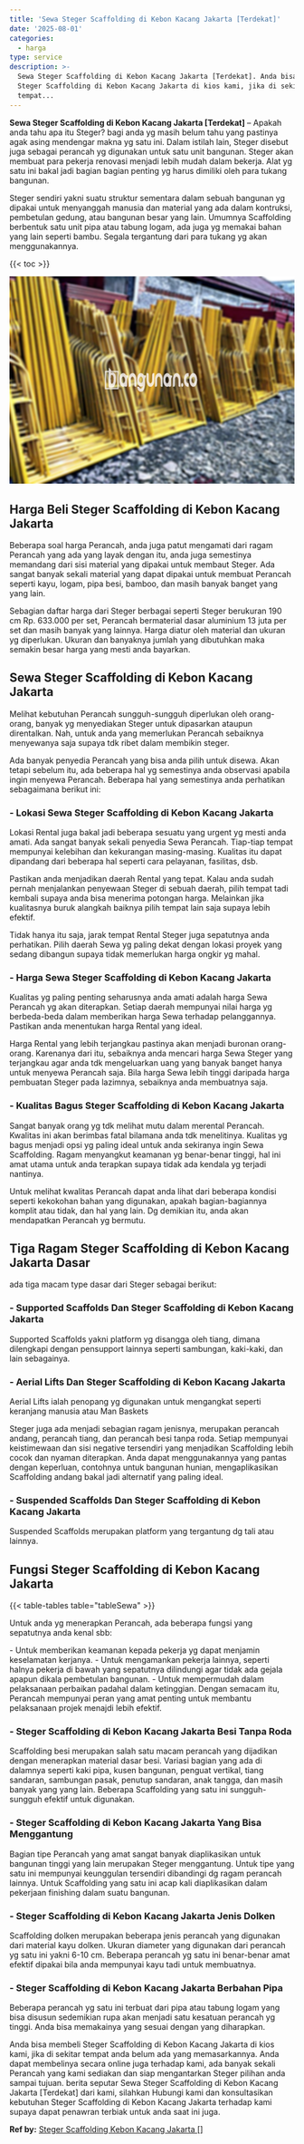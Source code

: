 ```yaml
---
title: 'Sewa Steger Scaffolding di Kebon Kacang Jakarta [Terdekat]'
date: '2025-08-01'
categories:
  - harga
type: service
description: >-
  Sewa Steger Scaffolding di Kebon Kacang Jakarta [Terdekat]. Anda bisa membeli
  Steger Scaffolding di Kebon Kacang Jakarta di kios kami, jika di sekitar
  tempat...
---
```


**Sewa Steger Scaffolding di Kebon Kacang Jakarta \[Terdekat\]** – Apakah anda tahu apa itu Steger? bagi anda yg masih belum tahu yang pastinya agak asing mendengar makna yg satu ini. Dalam istilah lain, Steger disebut juga sebagai perancah yg digunakan untuk satu unit bangunan. Steger akan membuat para pekerja renovasi menjadi lebih mudah dalam bekerja. Alat yg satu ini bakal jadi bagian bagian penting yg harus dimiliki oleh para tukang bangunan.

Steger sendiri yakni suatu struktur sementara dalam sebuah bangunan yg dipakai untuk menyanggah manusia dan material yang ada dalam kontruksi, pembetulan gedung, atau bangunan besar yang lain. Umumnya Scaffolding berbentuk satu unit pipa atau tabung logam, ada juga yg memakai bahan yang lain seperti bambu. Segala tergantung dari para tukang yg akan menggunakannya.

{{< toc >}}

![Sewa Steger Scaffolding di Kebon Kacang Jakarta [Terdekat]](/images/sewa-scaffolding-steger-26.png)

## Harga Beli Steger Scaffolding di Kebon Kacang Jakarta

Beberapa soal harga Perancah, anda juga patut mengamati dari ragam Perancah yang ada yang layak dengan itu, anda juga semestinya memandang dari sisi material yang dipakai untuk membaut Steger. Ada sangat banyak sekali material yang dapat dipakai untuk membuat Perancah seperti kayu, logam, pipa besi, bamboo, dan masih banyak banget yang yang lain.

Sebagian daftar harga dari Steger berbagai seperti Steger berukuran 190 cm Rp. 633.000 per set, Perancah bermaterial dasar aluminium 13 juta per set dan masih banyak yang lainnya. Harga diatur oleh material dan ukuran yg diperlukan. Ukuran dan banyaknya jumlah yang dibutuhkan maka semakin besar harga yang mesti anda bayarkan.

## Sewa Steger Scaffolding di Kebon Kacang Jakarta

Melihat kebutuhan Perancah sungguh-sungguh diperlukan oleh orang-orang, banyak yg menyediakan Steger untuk dipasarkan ataupun direntalkan. Nah, untuk anda yang memerlukan Perancah sebaiknya menyewanya saja supaya tdk ribet dalam membikin steger.

Ada banyak penyedia Perancah yang bisa anda pilih untuk disewa. Akan tetapi sebelum itu, ada beberapa hal yg semestinya anda observasi apabila ingin menyewa Perancah. Beberapa hal yang semestinya anda perhatikan sebagaimana berikut ini:

### \- Lokasi Sewa Steger Scaffolding di Kebon Kacang Jakarta

Lokasi Rental juga bakal jadi beberapa sesuatu yang urgent yg mesti anda amati. Ada sangat banyak sekali penyedia Sewa Perancah. Tiap-tiap tempat mempunyai kelebihan dan kekurangan masing-masing. Kualitas itu dapat dipandang dari beberapa hal seperti cara pelayanan, fasilitas, dsb.

Pastikan anda menjadikan daerah Rental yang tepat. Kalau anda sudah pernah menjalankan penyewaan Steger di sebuah daerah, pilih tempat tadi kembali supaya anda bisa menerima potongan harga. Melainkan jika kualitasnya buruk alangkah baiknya pilih tempat lain saja supaya lebih efektif.

Tidak hanya itu saja, jarak tempat Rental Steger juga sepatutnya anda perhatikan. Pilih daerah Sewa yg paling dekat dengan lokasi proyek yang sedang dibangun supaya tidak memerlukan harga ongkir yg mahal.

### \- Harga Sewa Steger Scaffolding di Kebon Kacang Jakarta

Kualitas yg paling penting seharusnya anda amati adalah harga Sewa Perancah yg akan diterapkan. Setiap daerah mempunyai nilai harga yg berbeda-beda dalam memberikan harga Sewa terhadap pelanggannya. Pastikan anda menentukan harga Rental yang ideal.

Harga Rental yang lebih terjangkau pastinya akan menjadi buronan orang-orang. Karenanya dari itu, sebaiknya anda mencari harga Sewa Steger yang terjangkau agar anda tdk mengeluarkan uang yang banyak banget hanya untuk menyewa Perancah saja. Bila harga Sewa lebih tinggi daripada harga pembuatan Steger pada lazimnya, sebaiknya anda membuatnya saja.

### \- Kualitas Bagus Steger Scaffolding di Kebon Kacang Jakarta

Sangat banyak orang yg tdk melihat mutu dalam merental Perancah. Kwalitas ini akan berimbas fatal bilamana anda tdk menelitinya. Kualitas yg bagus menjadi opsi yg paling ideal untuk anda sekiranya ingin Sewa Scaffolding. Ragam menyangkut keamanan yg benar-benar tinggi, hal ini amat utama untuk anda terapkan supaya tidak ada kendala yg terjadi nantinya.

Untuk melihat kwalitas Perancah dapat anda lihat dari beberapa kondisi seperti kekokohan bahan yang digunakan, apakah bagian-bagiannya komplit atau tidak, dan hal yang lain. Dg demikian itu, anda akan mendapatkan Perancah yg bermutu.

## Tiga Ragam Steger Scaffolding di Kebon Kacang Jakarta Dasar

ada tiga macam type dasar dari Steger sebagai berikut:

### \- Supported Scaffolds Dan Steger Scaffolding di Kebon Kacang Jakarta

Supported Scaffolds yakni platform yg disangga oleh tiang, dimana dilengkapi dengan pensupport lainnya seperti sambungan, kaki-kaki, dan lain sebagainya.

### \- Aerial Lifts Dan Steger Scaffolding di Kebon Kacang Jakarta

Aerial Lifts ialah penopang yg digunakan untuk mengangkat seperti keranjang manusia atau Man Baskets

Steger juga ada menjadi sebagian ragam jenisnya, merupakan perancah andang, perancah tiang, dan perancah besi tanpa roda. Setiap mempunyai keistimewaan dan sisi negative tersendiri yang menjadikan Scaffolding lebih cocok dan nyaman diterapkan. Anda dapat menggunakannya yang pantas dengan keperluan, contohnya untuk bangunan hunian, mengaplikasikan Scaffolding andang bakal jadi alternatif yang paling ideal.

### \- Suspended Scaffolds Dan Steger Scaffolding di Kebon Kacang Jakarta

Suspended Scaffolds merupakan platform yang tergantung dg tali atau lainnya.

## Fungsi Steger Scaffolding di Kebon Kacang Jakarta

{{< table-tables table="tableSewa" >}}

Untuk anda yg menerapkan Perancah, ada beberapa fungsi yang sepatutnya anda kenal sbb:

\- Untuk memberikan keamanan kepada pekerja yg dapat menjamin keselamatan kerjanya. - Untuk mengamankan pekerja lainnya, seperti halnya pekerja di bawah yang sepatutnya dilindungi agar tidak ada gejala apapun dikala pembetulan bangunan. - Untuk mempermudah dalam pelaksanaan perbaikan padahal dalam ketinggian. Dengan semacam itu, Perancah mempunyai peran yang amat penting untuk membantu pelaksanaan projek menajdi lebih efektif.

### \- Steger Scaffolding di Kebon Kacang Jakarta Besi Tanpa Roda

Scaffolding besi merupakan salah satu macam perancah yang dijadikan dengan menerapkan material dasar besi. Variasi bagian yang ada di dalamnya seperti kaki pipa, kusen bangunan, penguat vertikal, tiang sandaran, sambungan pasak, penutup sandaran, anak tangga, dan masih banyak yang yang lain. Beberapa Scaffolding yang satu ini sungguh-sungguh efektif untuk digunakan.

### \- Steger Scaffolding di Kebon Kacang Jakarta Yang Bisa Menggantung

Bagian tipe Perancah yang amat sangat banyak diaplikasikan untuk bangunan tinggi yang lain merupakan Steger menggantung. Untuk tipe yang satu ini mempunyai keunggulan tersendiri dibandingi dg ragam perancah lainnya. Untuk Scaffolding yang satu ini acap kali diaplikasikan dalam pekerjaan finishing dalam suatu bangunan.

### \- Steger Scaffolding di Kebon Kacang Jakarta Jenis Dolken

Scaffolding dolken merupakan beberapa jenis perancah yang digunakan dari material kayu dolken. Ukuran diameter yang digunakan dari perancah yg satu ini yakni 6-10 cm. Beberapa perancah yg satu ini benar-benar amat efektif dipakai bila anda mempunyai kayu tadi untuk membuatnya.

### \- Steger Scaffolding di Kebon Kacang Jakarta Berbahan Pipa

Beberapa perancah yg satu ini terbuat dari pipa atau tabung logam yang bisa disusun sedemikian rupa akan menjadi satu kesatuan perancah yg tinggi. Anda bisa memakainya yang sesuai dengan yang diharapkan.

Anda bisa membeli Steger Scaffolding di Kebon Kacang Jakarta di kios kami, jika di sekitar tempat anda belum ada yang memasarkannya. Anda dapat membelinya secara online juga terhadap kami, ada banyak sekali Perancah yang kami sediakan dan siap mengantarkan Steger pilihan anda sampai tujuan. berita seputar Sewa Steger Scaffolding di Kebon Kacang Jakarta \[Terdekat\] dari kami, silahkan Hubungi kami dan konsultasikan kebutuhan Steger Scaffolding di Kebon Kacang Jakarta terhadap kami supaya dapat penawran terbiak untuk anda saat ini juga.

**Ref by:** [Steger Scaffolding Kebon Kacang Jakarta []](https://id.wikipedia.org/wiki/Steger)
